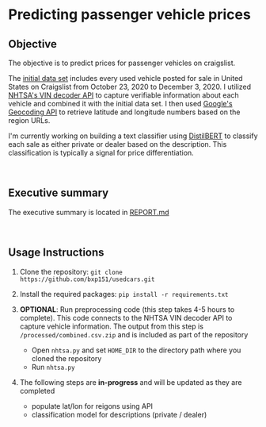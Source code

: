 # Predicting passenger vehicle prices


## Objective

The objective is to predict prices for passenger vehicles on craigslist.

The [initial data set](https://www.kaggle.com/austinreese/craigslist-carstrucks-data) includes every used vehicle posted for sale in United States on Craigslist from October 23, 2020 to December 3, 2020.  I utilized [NHTSA's VIN decoder API](https://vpic.nhtsa.dot.gov/api/) to capture verifiable information about each vehicle and combined it with the initial data set.  I then used [Google's Geocoding API](https://developers.google.com/maps/documentation/geocoding/overview) to retrieve latitude and longitude numbers based on the region URLs.  

I'm currently working on building a text classifier using [DistilBERT](https://huggingface.co/transformers/model_doc/distilbert.html) to classify each sale as either private or dealer based on the description.   This classification is typically a signal for price differentiation. 

<br>


## Executive summary

The executive summary is located in [REPORT.md](./REPORT.md)

<br>


## Usage Instructions

1. Clone the repository: `git clone https://github.com/bxp151/usedcars.git` 
2. Install the required packages: `pip install -r requirements.txt `
3. **OPTIONAL**: Run preprocessing code (this step takes 4-5 hours to complete).  This code connects to the NHTSA VIN decoder API to capture vehicle information. The output from this step is `/processed/combined.csv.zip` and is included as part of the repository    
	* Open `nhtsa.py` and set `HOME_DIR` to the directory path where you cloned the repository
	* Run `nhtsa.py`
	
4. The following steps are **in-progress** and will be updated as they are completed
	* populate lat/lon for reigons using API
	* classification model for descriptions (private / dealer)
	
